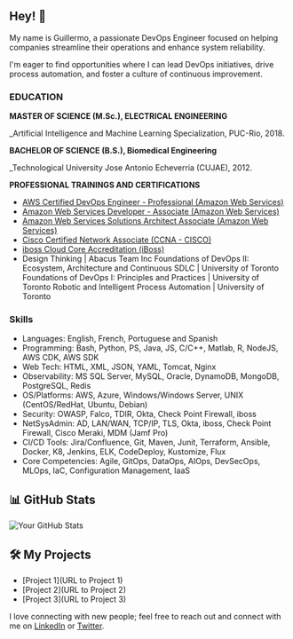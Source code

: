 ## Hey! 👋

My name is Guillermo, a passionate DevOps Engineer focused on helping companies streamline their operations and enhance system reliability. 

I'm eager to find opportunities where I can lead DevOps initiatives, drive process automation, and foster a culture of continuous improvement.

### EDUCATION

**MASTER OF SCIENCE (M.Sc.), ELECTRICAL ENGINEERING**

_Artificial Intelligence and Machine Learning Specialization, PUC-Rio, 2018.
<!--Pontifical Catholic University of Rio de Janeiro ()-->


**BACHELOR OF SCIENCE (B.S.), Biomedical Engineering**

_Technological University Jose Antonio Echeverria (CUJAE), 2012.


**PROFESSIONAL TRAININGS AND CERTIFICATIONS**

* [AWS Certified DevOps Engineer - Professional (Amazon Web Services)](images/tensorflow-developer-certificate.png)
* [Amazon Web Services Developer - Associate (Amazon Web Services)](images/machine-learning.png)
* [Amazon Web Services Solutions Architect Associate (Amazon Web Services)]()
* [Cisco Certified Network Associate (CCNA - CISCO)](images/developing-apps-java-app-engine.png)
* [iboss Cloud Core Accreditation (iBoss)](images/mobile-web-development.png)
* Design Thinking | Abacus Team Inc
Foundations of DevOps II: Ecosystem, Architecture and Continuous SDLC | University of Toronto
Foundations of DevOps I: Principles and Practices | University of Toronto
Robotic and Intelligent Process Automation | University of Toronto

### Skills

* Languages: English, French, Portuguese and Spanish
* Programming: Bash, Python, PS, Java, JS, C/C++, Matlab, R, NodeJS, AWS CDK, AWS SDK
* Web Tech: HTML, XML, JSON, YAML, Tomcat, Nginx
* Observability: MS SQL Server, MySQL, Oracle, DynamoDB, MongoDB, PostgreSQL, Redis
* OS/Platforms: AWS, Azure, Windows/Windows Server, UNIX (CentOS/RedHat, Ubuntu, Debian)
* Security: OWASP, Falco, TDIR, Okta, Check Point Firewall, iboss
* NetSysAdmin: AD, LAN/WAN, TCP/IP, TLS, Okta, iboss, Check Point Firewall,  Cisco Meraki,  MDM (Jamf Pro)
* CI/CD Tools: Jira/Confluence, Git, Maven, Junit, Terraform, Ansible, Docker, K8, Jenkins, ELK, CodeDeploy, Kustomize, Flux
* Core Competencies: Agile, GitOps, DataOps, AIOps, DevSecOps, MLOps, IaC, Configuration Management, IaaS

## 📊 GitHub Stats

![Your GitHub Stats](https://github-readme-stats.vercel.app/api?username=GEDomech&show_icons=true)

<!--## 📝 Latest Blog Posts

- [Blog Post 1 Title](URL to Blog Post 1)
- [Blog Post 2 Title](URL to Blog Post 2)-->

## 🛠️ My Projects

- [Project 1](URL to Project 1)
- [Project 2](URL to Project 2)
- [Project 3](URL to Project 3)




I love connecting with new people; feel free to reach out and connect with me on [LinkedIn](https://www.linkedin.com/in/gedomech/) or [Twitter](https://twitter.com/gedomech). 


<!--
**gedomech/gedomech** is a ✨ _special_ ✨ repository because its `README.md` (this file) appears on your GitHub profile.

Here are some ideas to get you started:

- 🔭 I’m currently working on ...
- 🌱 I’m currently learning ...
- 👯 I’m looking to collaborate on ...
- 🤔 I’m looking for help with ...
- 💬 Ask me about ...
- 📫 How to reach me: ...
- 😄 Pronouns: ...
- ⚡ Fun fact: ...
-->
